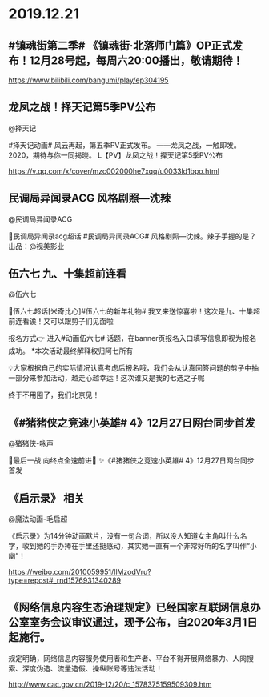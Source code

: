 # 2019.12.21

## #镇魂街第二季# 《镇魂街·北落师门篇》OP正式发布！12月28号起，每周六20:00播出，敬请期待！

https://www.bilibili.com/bangumi/play/ep304195


## 龙凤之战！择天记第5季PV公布  

@择天记                            

#择天记动画# 风云再起，第五季PV正式发布。
——龙凤之战，一触即发。
2020，期待与你一同揭晓。
L【PV】龙凤之战！择天记第5季PV公布  

https://v.qq.com/x/cover/mzc002000he7xqq/u0033ld1bpo.html


## 民调局异闻录ACG  风格剧照—沈辣

@民调局异闻录ACG                            

民调局异闻录acg超话 #民调局异闻录ACG# 风格剧照—沈辣。辣子手握的是？出品：@视美影业 


## 伍六七 九、十集超前连看

@伍六七

伍六七超话[米奇比心]#伍六七的新年礼物#
我又来送惊喜啦！这次是九、十集超前连看诶！又可以跟剪子们见面啦

报名方式👉 进入#动画伍六七# 话题，在banner页报名入口填写信息即视为报名成功。
*本次活动最终解释权归阿七所有

💡大家根据自己的实际情况认真考虑后报名哦，我们会从认真回答问题的剪子中抽一部分来参加活动，越走心越幸运！这次谁又是我的七选之子呢


终于不用囤了，我们北京见！


## 《#猪猪侠之竞速小英雄# 4》12月27日网台同步首发

@猪猪侠-咏声

🏁最后一战 向终点全速前进🏁
✨《#猪猪侠之竞速小英雄# 4》12月27日网台同步首发


## 《启示录》 相关

@魔法动画-毛启超                            

《启示录》为14分钟动画默片，没有一句台词，所以没人知道女主角叫什么名字，收到她的手办捧在手里还挺感动，其实她一直有一个非常好听的名字叫作“小幽”！

https://weibo.com/2010059951/IlMzodVru?type=repost#_rnd1576931340289



## 《网络信息内容生态治理规定》已经国家互联网信息办公室室务会议审议通过，现予公布，自2020年3月1日起施行。

规定明确，网络信息内容服务使用者和生产者、平台不得开展网络暴力、人肉搜索、深度伪造、流量造假、操纵账号等违法活动！

http://www.cac.gov.cn/2019-12/20/c_1578375159509309.htm